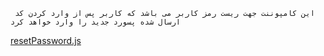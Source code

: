      این کامپوننت جهت ریست رمز کاربر می باشد که کاربر پس از وارد کردن کد ارسال شده پسورد جدید را وارد خواهد کرد 
[resetPassword.js](https://github.com/Hadi1402/pochat/blob/1421/src/Parent/resetPassword.js)
